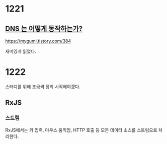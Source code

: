 # 1221

## [DNS 는 어떻게 동작하는가?](https://mygumi.tistory.com/384)

https://mygumi.tistory.com/384

재미있게 읽었다.



# 1222

스터디를 위해 조금씩 정리 시작해야겠다. 

## RxJS

### 스트림

RxJS에서는 키 입력, 마우스 움직임, HTTP 호출 등 모든 데이터 소스를 스트림으로 처리한다.